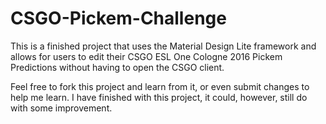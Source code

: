 # CSGO-Pickem-Challenge
This is a finished project that uses the Material Design Lite framework and allows for users to edit their CSGO ESL One Cologne 2016 Pickem Predictions without having to open the CSGO client.

Feel free to fork this project and learn from it, or even submit changes to help me learn. I have finished with this project, it could, however, still do with some improvement.
